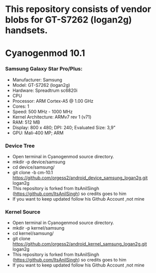 # This repository consists of vendor blobs for GT-S7262 (logan2g) handsets.

# Cyanogenmod 10.1

### Samsung Galaxy Star Pro/Plus:
 * Manufacturer: Samsung
 * Model: GT-S7262 (logan2g)
 * Hardware: Spreadtrum sc6820i
 * CPU
  * Processor: ARM Cortex-A5 @ 1.00 GHz
  * Cores: 1
  * Speed: 500 MHz - 1000 MHz
 * Kernel Architecture: ARMv7 rev 1 (v71)
 * RAM: 512 MB
 * Display: 800 x 480; DPI: 240; Evaluated Size: 3,9"
 * GPU: Mali-400 MP; ARM

### Device Tree
* Open terminal in Cyanogenmod source directory.
* mkdir -p device/samsung
* cd device/samsung/
* git clone -b cm-10.1 https://github.com/orgess2/android_device_samsung_logan2g.git logan2g
* This repository is forked from ItsAnilSingh (https://github.com/ItsAnilSingh) so credits goes to him
* If you want to keep updated follow his Github Account ,not mine
### Kernel Source
* Open terminal in Cyanogenmod source directory.
* mkdir -p kernel/samsung
* cd kernel/samsung/
* git clone https://github.com/orgess2/android_kernel_samsung_logan2g.git logan2g
* This repository is forked from ItsAnilSingh (https://github.com/ItsAnilSingh) so credits goes to him
* If you want to keep updated follow his Github Account ,not mine
